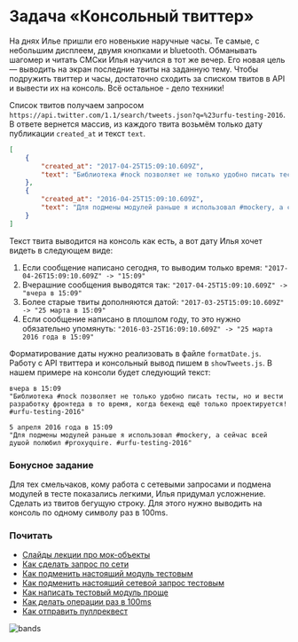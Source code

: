 # Задача «Консольный твиттер»

На днях Илье пришли его новенькие наручные часы. Те самые,
с небольшим дисплеем, двумя кнопками и bluetooth. Обманывать шагомер и читать
СМСки Илья научился в тот же вечер. Его новая цель — выводить на экран
последние твиты на заданную тему. Чтобы подружить твиттер и часы, достаточно
сходить за списком твитов в API и вывести их на консоль. Всё остальное - дело техники!

Список твитов получаем запросом `https://api.twitter.com/1.1/search/tweets.json?q=%23urfu-testing-2016`.
В ответе вернется массив, из каждого твита возьмём только дату публикации `created_at` и текст `text`.
```json
[
    {
        "created_at": "2017-04-25T15:09:10.609Z",
        "text": "Библиотека #nock позволяет не только удобно писать тесты, но и вести разработку фронтеда, в то время, когда бекенд ещё только проектируется! #urfu-testing-2016"
    },
    {
        "created_at": "2016-04-25T15:09:10.609Z",
        "text": "Для подмены модулей раньше я использовал #mockery, а сейчас всей душой полюбил #proxyquire. #urfu-testing-2016"
    }
]
```

Текст твита выводится на консоль как есть, а вот дату Илья хочет видеть в следующем виде:
  1. Если сообщение написано сегодня, то выводим только время: `"2017-04-26T15:09:10.609Z" -> "15:09"`
  2. Вчерашние сообщения выводятся так: `"2017-04-25T15:09:10.609Z" -> "вчера в 15:09"`
  3. Более старые твиты дополняются датой: `"2017-03-25T15:09:10.609Z" -> "25 марта в 15:09"`
  4. Если сообщение написано в плошлом году, то это нужно обязательно упомянуть: `"2016-03-25T16:09:10.609Z" -> "25 марта 2016 года в 15:09"`

Форматирование даты нужно реализовать в файле `formatDate.js`. Работу с API
твиттера и консольный вывод пишем в `showTweets.js`. В нашем примере на консоли
будет следующий текст:
```
вчера в 15:09
"Библиотека #nock позволяет не только удобно писать тесты, но и вести разработку фронтеда в то время, когда бекенд ещё только проектируется! #urfu-testing-2016"

5 апреля 2016 года в 15:09
"Для подмены модулей раньше я использовал #mockery, а сейчас всей душой полюбил #proxyquire. #urfu-testing-2016"
```

### Бонусное задание
Для тех смельчаков, кому работа с сетевыми запросами и подмена модулей в тесте
показались легкими, Илья придумал усложнение. Сделать из твитов бегущую строку.
Для этого нужно выводить на консоль по одному символу раз в 100ms.

### Почитать
  * [Слайды лекции про мок-объекты](https://urfu-2016.github.io/testing-slides/06-mock/#/)
  * [Как сделать запрос по сети](https://www.npmjs.com/package/request)
  * [Как подменить настоящий модуль тестовым](https://www.npmjs.com/package/proxyquire)
  * [Как подменить настоящий сетевой запрос тестовым](https://www.npmjs.com/package/nock)
  * [Как написать тестовый модуль проще](http://sinonjs.org/)
  * [Как делать операции раз в 100ms](https://learn.javascript.ru/settimeout-setinterval)
  * [Как отправить пуллреквест](https://urfu-2016.github.io/javascript-slides/01-intro/#/37)

![bands](https://cloud.githubusercontent.com/assets/1654243/25427135/14363a82-2a8b-11e7-85a3-b8b5e0c97b3a.jpg)
